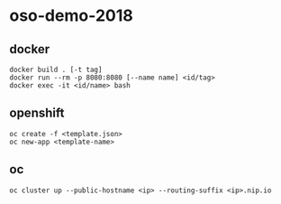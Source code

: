 # oso-demo-2018

## docker

```
docker build . [-t tag]
docker run --rm -p 8080:8080 [--name name] <id/tag>
docker exec -it <id/name> bash
```

## openshift

```
oc create -f <template.json>
oc new-app <template-name>
```

## oc

```
oc cluster up --public-hostname <ip> --routing-suffix <ip>.nip.io
```

